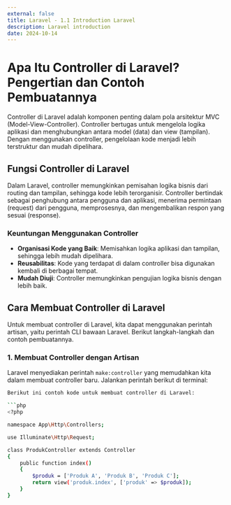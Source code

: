 ```yaml
---
external: false
title: Laravel - 1.1 Introduction Laravel
description: Laravel introduction
date: 2024-10-14
---
```


# Apa Itu Controller di Laravel? Pengertian dan Contoh Pembuatannya

Controller di Laravel adalah komponen penting dalam pola arsitektur MVC (Model-View-Controller). Controller bertugas untuk mengelola logika aplikasi dan menghubungkan antara model (data) dan view (tampilan). Dengan menggunakan controller, pengelolaan kode menjadi lebih terstruktur dan mudah dipelihara.

## Fungsi Controller di Laravel

Dalam Laravel, controller memungkinkan pemisahan logika bisnis dari routing dan tampilan, sehingga kode lebih terorganisir. Controller bertindak sebagai penghubung antara pengguna dan aplikasi, menerima permintaan (request) dari pengguna, memprosesnya, dan mengembalikan respon yang sesuai (response).

### Keuntungan Menggunakan Controller
- **Organisasi Kode yang Baik**: Memisahkan logika aplikasi dan tampilan, sehingga lebih mudah dipelihara.
- **Reusabilitas**: Kode yang terdapat di dalam controller bisa digunakan kembali di berbagai tempat.
- **Mudah Diuji**: Controller memungkinkan pengujian logika bisnis dengan lebih baik.

## Cara Membuat Controller di Laravel

Untuk membuat controller di Laravel, kita dapat menggunakan perintah artisan, yaitu perintah CLI bawaan Laravel. Berikut langkah-langkah dan contoh pembuatannya.

### 1. Membuat Controller dengan Artisan

Laravel menyediakan perintah `make:controller` yang memudahkan kita dalam membuat controller baru. Jalankan perintah berikut di terminal:

```bash
Berikut ini contoh kode untuk membuat controller di Laravel:

```php
<?php

namespace App\Http\Controllers;

use Illuminate\Http\Request;

class ProdukController extends Controller
{
    public function index()
    {
        $produk = ['Produk A', 'Produk B', 'Produk C'];
        return view('produk.index', ['produk' => $produk]);
    }
}
